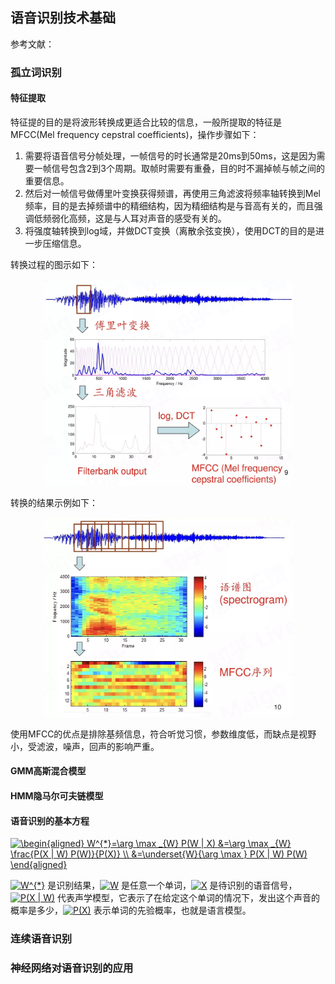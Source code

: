 ## 语音识别技术基础
参考文献：

### 孤立词识别

#### 特征提取

特征提的目的是将波形转换成更适合比较的信息，一般所提取的特征是MFCC(Mel frequency cepstral coefficients)，操作步骤如下：
1. 需要将语音信号分帧处理，一帧信号的时长通常是20ms到50ms，这是因为需要一帧信号包含2到3个周期。取帧时需要有重叠，目的时不漏掉帧与帧之间的重要信息。
2. 然后对一帧信号做傅里叶变换获得频谱，再使用三角滤波将频率轴转换到Mel频率，目的是去掉频谱中的精细结构，因为精细结构是与音高有关的，而且强调低频弱化高频，这是与人耳对声音的感受有关的。
3. 将强度轴转换到log域，并做DCT变换（离散余弦变换），使用DCT的目的是进一步压缩信息。

转换过程的图示如下：
<div align="center">
<img src="graph/mfcc_process.jpg" width=400>
</div>

转换的结果示例如下：
<div align="center">
<img src="graph/mfcc_example.jpg" width=400>
</div>

使用MFCC的优点是排除基频信息，符合听觉习惯，参数维度低，而缺点是视野小，受滤波，噪声，回声的影响严重。

#### GMM高斯混合模型

#### HMM隐马尔可夫链模型

#### 语音识别的基本方程

<a href="https://www.codecogs.com/eqnedit.php?latex=\begin{aligned}&space;W^{*}=\arg&space;\max&space;_{W}&space;P(W&space;|&space;X)&space;=\arg&space;\max&space;_{W}&space;\frac{P(X&space;|&space;W)&space;P(W)}{P(X)}&space;\\&space;=\underset{W}{\arg&space;\max&space;}&space;P(X&space;|&space;W)&space;P(W)&space;\end{aligned}" target="_blank"><img src="https://latex.codecogs.com/gif.latex?\begin{aligned}&space;W^{*}=\arg&space;\max&space;_{W}&space;P(W&space;|&space;X)&space;&=\arg&space;\max&space;_{W}&space;\frac{P(X&space;|&space;W)&space;P(W)}{P(X)}&space;\\&space;&=\underset{W}{\arg&space;\max&space;}&space;P(X&space;|&space;W)&space;P(W)&space;\end{aligned}" title="\begin{aligned} W^{*}=\arg \max _{W} P(W | X) &=\arg \max _{W} \frac{P(X | W) P(W)}{P(X)} \\ &=\underset{W}{\arg \max } P(X | W) P(W) \end{aligned}" /></a>

<a href="https://www.codecogs.com/eqnedit.php?latex=W^{*}" target="_blank"><img src="https://latex.codecogs.com/gif.latex?W^{*}" title="W^{*}" /></a> 是识别结果，<a href="https://www.codecogs.com/eqnedit.php?latex=W" target="_blank"><img src="https://latex.codecogs.com/gif.latex?W" title="W" /></a> 是任意一个单词，<a href="https://www.codecogs.com/eqnedit.php?latex=X" target="_blank"><img src="https://latex.codecogs.com/gif.latex?X" title="X" /></a> 是待识别的语音信号，<a href="https://www.codecogs.com/eqnedit.php?latex=P(X&space;|&space;W)" target="_blank"><img src="https://latex.codecogs.com/gif.latex?P(X&space;|&space;W)" title="P(X | W)" /></a> 代表声学模型，它表示了在给定这个单词的情况下，发出这个声音的概率是多少，<a href="https://www.codecogs.com/eqnedit.php?latex=P(X)" target="_blank"><img src="https://latex.codecogs.com/gif.latex?P(X)" title="P(X)" /></a> 表示单词的先验概率，也就是语言模型。

### 连续语音识别

### 神经网络对语音识别的应用

